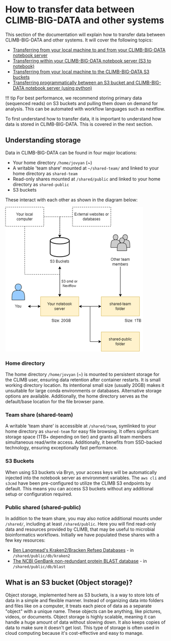 # How to transfer data between CLIMB-BIG-DATA and other systems

This section of the documentation will explain how to transfer data between CLIMB-BIG-DATA and other systems. It will cover the following topics:

* [Transferring from your local machine to and from your CLIMB-BIG-DATA notebook server](upload-to-notebook.md)
* [Transferring within your CLIMB-BIG-DATA notebook server (S3 to notebook)](fetch-s3-to-notebook.md)
* [Transferring from your local machine to the CLIMB-BIG-DATA S3 buckets](upload-local-to-s3.md)
* [Transferring programmatically between an S3 bucket and CLIMB-BIG-DATA notebook server (using python)](program-s3-fetch.md)

<!-- prettier-ignore -->
!!! tip
    For best performance, we recommend storing primary data (sequenced reads) on S3 buckets and pulling them down on demand for analysis. This can 
    be automated with workflow languages such as nextflow. 

To first understand how to transfer data, it is important to understand how data is stored in CLIMB-BIG-DATA. This is covered in the next section.

## Understanding storage

Data in CLIMB-BIG-DATA can be found in four major locations:

* Your home directory `/home/jovyan` (~)
* A writable 'team share' mounted at `~/shared-team/` and linked to your home directory as `shared-team`
* Read-only shares mounted at `/shared/public` and linked to your home directory as `shared-public`
* S3 buckets

These interact with each other as shown in the diagram below:

![climb-big-data storage](img/climb-storage.drawio.png)

### Home directory
The home directory `/home/jovyan` (~) is mounted to persistent storage for the CLIMB user, ensuring data retention after container restarts. It is small working directory location. Its intentional small size (usually 20GB) makes it unsuitable for large conda environments or databases. Alternative storage options are available. Additionally, the home directory serves as the default/base location for the file browser pane.
### Team share (shared-team)
A writable 'team share' is accessible at `/shared/team`, symlinked to your home directory as `shared-team` for easy file browsing. It offers significant storage space (1TB+ depending on tier) and grants all team members simultaneous read/write access. Additionally, it benefits from SSD-backed technology, ensuring exceptionally fast performance.
### S3 Buckets 
When using S3 buckets via Bryn, your access keys will be automatically injected into the notebook server as environment variables. The `aws cli` and `s3cmd` have been pre-configured to utilize the CLIMB S3 endpoints by default. This means you can access S3 buckets without any additional setup or configuration required.
###  Public shared (shared-public)
In addition to the team share, you may also notice additional mounts under `/shared/`, including at least `/shared/public`. Here you will find read-only data and resources provided by CLIMB, that may be useful to microbial bioinformatics workflows. Initially we have populated these shares with a few key resources:

- [Ben Langmead's Kraken2/Bracken Refseq Databases](https://benlangmead.github.io/aws-indexes/k2) - in `/shared/public/db/kraken2`
- [The NCBI GenBank non-redundant protein BLAST database](https://ftp.ncbi.nlm.nih.gov/blast/db/) - in `/shared/public/db/blast`

## What is an S3 bucket (Object storage)?
Object storage, implemented here as S3 buckets, is a way to store lots of data in a simple and flexible manner. Instead of organizing data into folders and files like on a computer, it treats each piece of data as a separate "object" with a unique name. These objects can be anything, like pictures, videos, or documents. Object storage is highly scalable, meaning it can handle a huge amount of data without slowing down. It also keeps copies of data to make sure it doesn't get lost. This type of storage is often used in cloud computing because it's cost-effective and easy to manage.

